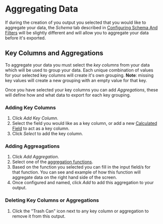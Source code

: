 # Aggregating Data

If during the creation of you output you selected that you would like to aggregate your data, the _Schema_ tab described in [Configuring Schema And Filters](/outputs/configuring-schema-and-filters.md) will be slightly different and will allow you to aggregate your data before it's exported.

## Key Columns and Aggregations

To aggregate your data you must select the _key columns_ from your data which will be used to group your data. Each unique combination of values for your selected key columns will create it's own grouping.
**Note**: missing key values will create a new grouping with an empty value for that key.

Once you have selected your key columns you can add _Aggregations_, these will define how and what data to export for each key grouping.

### Adding Key Columns

1. Click _Add Key Column_.
2. Select the field you would like as a key column, or add a new [Calculated Field](/calculated-fields.md) to act as a key column.
3. Click _Select_ to add the key column.

### Adding Aggreagations

1. Click _Add Aggregation_.
2. Select one of the [aggregation functions](/aggregations.md).
3. Based on the function you selected you can fill in the input field/s for that function. You can see and example of how this function will aggregate data on the right hand side of the screen.
4. Once configured and named, click _Add_ to add this aggregation to your output.


### Deleting Key Columns or Aggregations

1. Click the "Trash Can" icon next to any key column or aggregation to remove it from this output.
